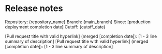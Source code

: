 # Release notes

Repository: {repository_name}
Branch: {main_branch}
Since: [production deployment completion date]
Cutoff: {cutoff_date}

[Pull request title with valid hyperlink] (merged [completion date]): [1 - 3 line summary of description]
[Pull request title with valid hyperlink] (merged [completion date]): [1 - 3 line summary of description]
